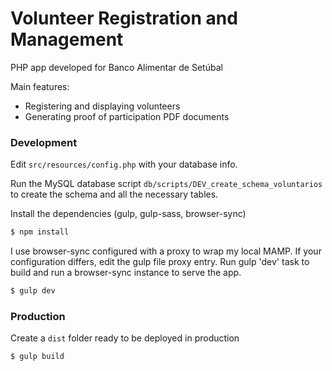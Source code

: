 # Volunteer Registration and Management

PHP app developed for Banco Alimentar de Setúbal

Main features:

- Registering and displaying volunteers
- Generating proof of participation PDF documents

### Development

Edit `src/resources/config.php` with your database info.

Run the MySQL database script `db/scripts/DEV_create_schema_voluntarios` to create the schema and all the necessary tables.

Install the dependencies (gulp, gulp-sass, browser-sync)

```sh
$ npm install
```

I use browser-sync configured with a proxy to wrap my local MAMP.
If your configuration differs, edit the gulp file proxy entry.
Run gulp 'dev' task to build and run a browser-sync instance to serve the app.

```sh
$ gulp dev
```

### Production

Create a `dist` folder ready to be deployed in production

```sh
$ gulp build
```
